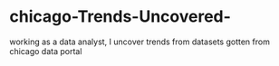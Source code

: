 # chicago-Trends-Uncovered-
working as a data analyst, I uncover trends from datasets gotten from chicago data portal
